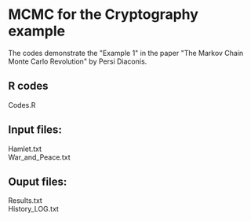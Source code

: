 # MCMC for the Cryptography example

The codes demonstrate the "Example 1" in the paper "The Markov Chain Monte Carlo Revolution" by Persi Diaconis.

## R codes
Codes.R

## Input files:
Hamlet.txt  
War_and_Peace.txt

## Ouput files:
Results.txt   
History_LOG.txt
